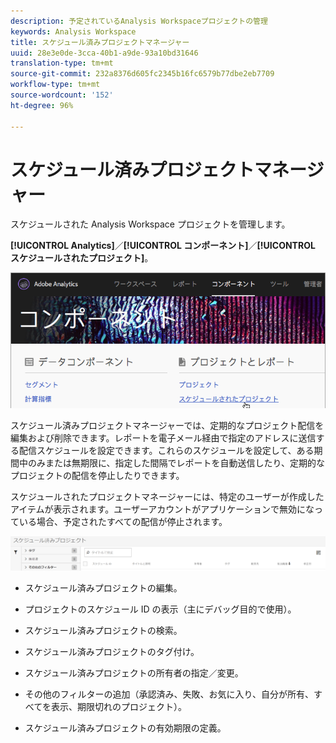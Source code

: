 ```yaml
---
description: 予定されているAnalysis Workspaceプロジェクトの管理
keywords: Analysis Workspace
title: スケジュール済みプロジェクトマネージャー
uuid: 28e3e0de-3cca-40b1-a9de-93a10bd31646
translation-type: tm+mt
source-git-commit: 232a8376d605fc2345b16fc6579b77dbe2eb7709
workflow-type: tm+mt
source-wordcount: '152'
ht-degree: 96%

---
```



# スケジュール済みプロジェクトマネージャー

スケジュールされた Analysis Workspace プロジェクトを管理します。

**[!UICONTROL Analytics]**／**[!UICONTROL コンポーネント]**／**[!UICONTROL スケジュールされたプロジェクト]**。

![](assets/components-scheduled-projects.png)

スケジュール済みプロジェクトマネージャーでは、定期的なプロジェクト配信を編集および削除できます。レポートを電子メール経由で指定のアドレスに送信する配信スケジュールを設定できます。これらのスケジュールを設定して、ある期間中のみまたは無期限に、指定した間隔でレポートを自動送信したり、定期的なプロジェクトの配信を停止したりできます。

スケジュールされたプロジェクトマネージャーには、特定のユーザーが作成したアイテムが表示されます。ユーザーアカウントがアプリケーションで無効になっている場合、予定されたすべての配信が停止されます。

![](assets/scheduled-projects.png)

* スケジュール済みプロジェクトの編集。
* プロジェクトのスケジュール ID の表示（主にデバッグ目的で使用）。
* スケジュール済みプロジェクトの検索。
* スケジュール済みプロジェクトのタグ付け。
* スケジュール済みプロジェクトの所有者の指定／変更。
* その他のフィルターの追加（承認済み、失敗、お気に入り、自分が所有、すべてを表示、期限切れのプロジェクト）。

* スケジュール済みプロジェクトの有効期限の定義。

